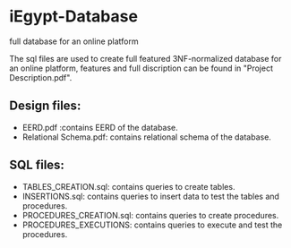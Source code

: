 # iEgypt-Database
full database for an online platform 

The sql files are used to create full featured 3NF-normalized database for an online platform, features and full discription can be found in "Project Description.pdf".

## Design files:
- EERD.pdf :contains EERD of the database.
- Relational Schema.pdf: contains relational schema of the database. 

## SQL files:
- TABLES_CREATION.sql: contains queries to create tables.
- INSERTIONS.sql: contains queries to insert data to test the tables and procedures.
- PROCEDURES_CREATION.sql: contains queries to create procedures.
- PROCEDURES_EXECUTIONS: contains queries to execute and test the procedures. 
